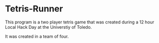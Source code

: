 # Tetris-Runner

This program is a two player tetris game that was created during a 12 hour Local Hack Day at the Universtiy of Toledo.

It was created in a team of four. 

